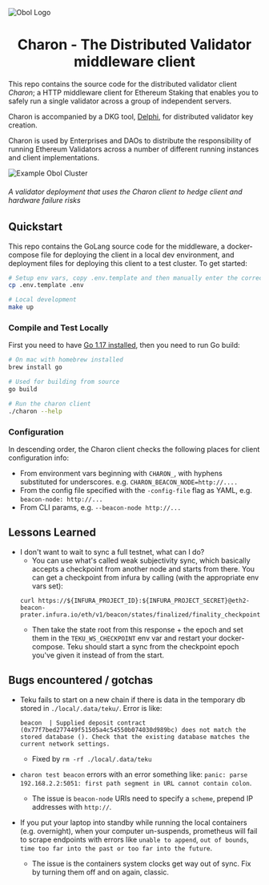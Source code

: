 ![Obol Logo](https://obol.tech/obolnetwork.png)

<h1 align="center">Charon - The Distributed Validator middleware client</h1>
<!-- [![Tag](https://img.shields.io/github/tag/obolnetwork/charon.svg)](https://github.com/obolnetwork/charon/releases/)
[![License](https://img.shields.io/github/license/obolnetwork/charon.svg)](LICENSE)
[![GoDoc](https://godoc.org/github.com/obolnetwork/charon?status.svg)](https://godoc.org/github.com/obolnetwork/charon)
![Lint](https://github.com/obolnetwork/charon/workflows/golangci-lint/badge.svg)
[![Go Report Card](https://goreportcard.com/badge/github.com/obolnetwork/charon)](https://goreportcard.com/report/github.com/obolnetwork/charon) -->

This repo contains the source code for the distributed validator client *Charon*; a HTTP middleware client for Ethereum Staking that enables you to safely run a single validator across a group of independent servers.

Charon is accompanied by a DKG tool, [Delphi](https://github.com/obolnetwork/delphi), for distributed validator key creation. 

Charon is used by Enterprises and DAOs to distribute the responsibility of running Ethereum Validators across a number of different running instances and client implementations.  

![Example Obol Cluster](https://obol.tech/ObolCluster.png)
###### A validator deployment that uses the Charon client to hedge client and hardware failure risks

## Quickstart

This repo contains the GoLang source code for the middleware, a docker-compose file for deploying the client in a local dev environment, and deployment files for deploying this client to a test cluster. To get started:

```bash
# Setup env vars, copy .env.template and then manually enter the correct secrets for the likes of Eth1 nodes etc.
cp .env.template .env

# Local development
make up
```

### Compile and Test Locally

First you need to have [Go 1.17 installed](https://golang.org/doc/go1.17), then you need to run Go build:
```sh
# On mac with homebrew installed
brew install go

# Used for building from source
go build

# Run the charon client
./charon --help
```

### Configuration

In descending order, the Charon client checks the following places for client configuration info:

- From environment vars beginning with `CHARON_`, with hyphens substituted for underscores. e.g. `CHARON_BEACON_NODE=http://....`
- From the config file specified with the `-config-file` flag as YAML, e.g. `beacon-node: http://...`
- From CLI params, e.g. `--beacon-node http://...`

## Lessons Learned

- I don't want to wait to sync a full testnet, what can I do?
    - You can use what's called weak subjectivity sync, which basically accepts a checkpoint from another node and starts from there. You can get a checkpoint from infura by calling (with the appropriate env vars set):
    ```log
    curl https://${INFURA_PROJECT_ID}:${INFURA_PROJECT_SECRET}@eth2-beacon-prater.infura.io/eth/v1/beacon/states/finalized/finality_checkpoints
    ```
    - Then take the state root from this response + the epoch and set them in the `TEKU_WS_CHECKPOINT` env var and restart your docker-compose. Teku should start a sync from the checkpoint epoch you've given it instead of from the start. 

## Bugs encountered / gotchas

- Teku fails to start on a new chain if there is data in the temporary db stored in `./local/.data/teku/`. Error is like:
    ```log
    beacon  | Supplied deposit contract (0x77f7bed277449f51505a4c54550b074030d989bc) does not match the stored database (). Check that the existing database matches the current network settings.
    ```
    - Fixed by `rm -rf ./local/.data/teku` 

- `charon test beacon` errors with an error something like: `panic: parse 192.168.2.2:5051: first path segment in URL cannot contain colon`.
    - The issue is `beacon-node` URIs need to specify a `scheme`, prepend IP addresses with `http://`. 

- If you put your laptop into standby while running the local containers (e.g. overnight), when your computer un-suspends, prometheus will fail to scrape endpoints with errors like `unable to append`, `out of bounds`, `time too far into the past or too far into the future`. 
    - The issue is the containers system clocks get way out of sync. Fix by turning them off and on again, classic.
